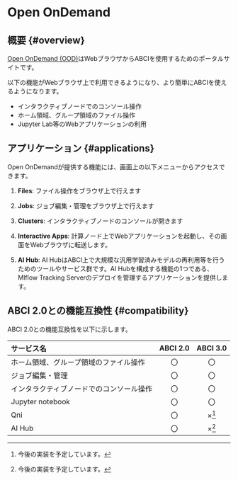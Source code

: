 # Open OnDemand

## 概要 {#overview}

[Open OnDemand (OOD)](https://openondemand.org/)はWebブラウザからABCIを使用するためのポータルサイトです。

以下の機能がWebブラウザ上で利用できるようになり、より簡単にABCIを使えるようになります。

- インタラクティブノードでのコンソール操作
- ホーム領域、グループ領域のファイル操作
- Jupyter Lab等のWebアプリケーションの利用


## アプリケーション {#applications}

Open OnDemandが提供する機能には、画面上の以下メニューからアクセスできます。

1. **Files**: ファイル操作をブラウザ上で行えます

2. **Jobs**: ジョブ編集・管理をブラウザ上で行えます

3. **Clusters**: インタラクティブノードのコンソールが開きます

4. **Interactive Apps**: 計算ノード上でWebアプリケーションを起動し、その画面をWebブラウザに転送します。

5. **AI Hub**: AI HubはABCI上で大規模な汎用学習済みモデルの再利用等を行うためのツールやサービス群です。AI Hubを構成する機能の1つである、Mlflow Tracking Serverのデプロイを管理するアプリケーションを提供します。


## ABCI 2.0との機能互換性 {#compatibility}

ABCI 2.0との機能互換性を以下に示します。

| サービス名 | ABCI 2.0 | ABCI 3.0 | 
|:--|:---:|:---:|
| ホーム領域、グループ領域のファイル操作 | 〇 | 〇 | 
| ジョブ編集・管理 | 〇 | 〇 | 
| インタラクティブノードでのコンソール操作 | 〇 | 〇 | 
| Jupyter notebook | 〇 | 〇 | 
| Qni | 〇 | ×[^1] | 
| AI Hub | 〇 | ×[^1] | 

[^1]: 今後の実装を予定しています。